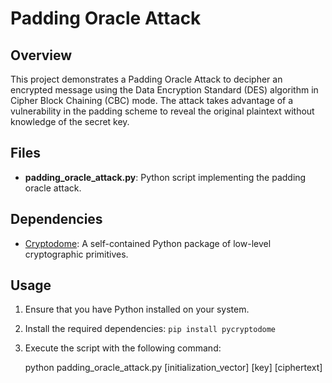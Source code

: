 # Padding Oracle Attack

## Overview

This project demonstrates a Padding Oracle Attack to decipher an encrypted message using the Data Encryption Standard (DES) algorithm in Cipher Block Chaining (CBC) mode. The attack takes advantage of a vulnerability in the padding scheme to reveal the original plaintext without knowledge of the secret key.

## Files

- **padding_oracle_attack.py**: Python script implementing the padding oracle attack.
  
## Dependencies

- [Cryptodome](https://www.pycryptodome.org/): A self-contained Python package of low-level cryptographic primitives.

## Usage

1. Ensure that you have Python installed on your system.
2. Install the required dependencies: `pip install pycryptodome`
3. Execute the script with the following command:

   python padding_oracle_attack.py [initialization_vector] [key] [ciphertext]
